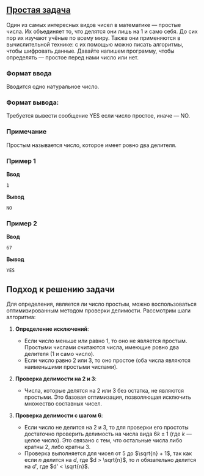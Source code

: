## [Простая задача](../../../solutions/2.3/23_n.py)

Один из самых интересных видов чисел в математике — простые числа. Их объединяет то, что делятся они лишь на 1 и само себя. До сих пор их изучают учёные по всему миру. Также они применяются в вычислительной технике: с их помощью можно писать алгоритмы, чтобы шифровать данные. Давайте напишем программу, чтобы определять — простое перед нами число или нет.

### Формат ввода

Вводится одно натуральное число.

### Формат вывода:

Требуется вывести сообщение YES если число простое, иначе — NO.

### Примечание

Простым называется число, которое имеет ровно два делителя.

### Пример 1

__Ввод__
```plaintext
1
```

__Вывод__
```plaintext
NO
```

### Пример 2

__Ввод__
```plaintext
67
```

__Вывод__
```plaintext
YES
```

## Подход к решению задачи

Для определения, является ли число простым, можно воспользоваться оптимизированным методом проверки делимости. Рассмотрим шаги алгоритма:

1. **Определение исключений**:
   - Если число меньше или равно 1, то оно не является простым. Простыми числами считаются числа, имеющие ровно два делителя (1 и само число).
   - Если число равно 2 или 3, то оно простое (оба числа являются наименьшими простыми числами).

2. **Проверка делимости на 2 и 3**:
   - Числа, которые делятся на 2 или 3 без остатка, не являются простыми. Это базовая оптимизация, позволяющая исключить множество составных чисел.

3. **Проверка делимости с шагом 6**:
   - Если число не делится на 2 и 3, то для проверки его простоты достаточно проверить делимость на числа вида $6k \pm 1$ (где $k$ — целое число). Это связано с тем, что остальные числа либо кратны 2, либо кратны 3.
   - Проверка выполняется для чисел от 5 до $\sqrt{n} + 1$, так как если $n$ делится на $d$, где $d > \sqrt{n}$, то $n$ обязательно делится на $d'$, где $d' < \sqrt{n}$.
